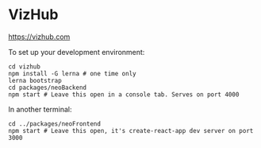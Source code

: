 # VizHub

https://vizhub.com

To set up your development environment:

```
cd vizhub
npm install -G lerna # one time only
lerna bootstrap
cd packages/neoBackend
npm start # Leave this open in a console tab. Serves on port 4000
```
In another terminal:

```
cd ../packages/neoFrontend
npm start # Leave this open, it's create-react-app dev server on port 3000
```
